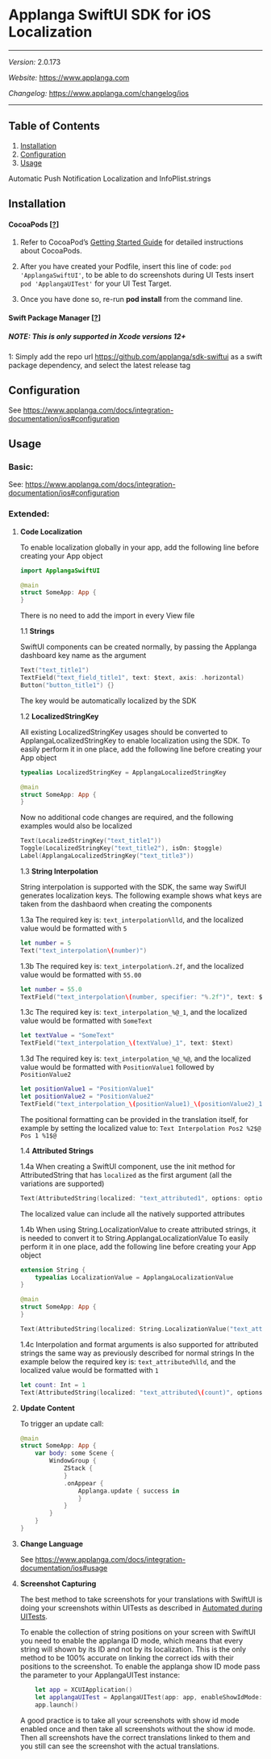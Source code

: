 # Applanga SwiftUI SDK for iOS Localization
***
*Version:* 2.0.173

*Website:* <https://www.applanga.com> 

*Changelog:* <https://www.applanga.com/changelog/ios>
***


## Table of Contents

  1. [Installation](#installation)
  2. [Configuration](#configuration)
  3. [Usage](#usage)

Automatic Push Notification Localization and InfoPlist.strings

## Installation
#### CocoaPods [[?](http://cocoapods.org)]

1. Refer to CocoaPod’s [Getting Started Guide](http://cocoapods.org/#getstarted) for detailed instructions about CocoaPods.

2. After you have created your Podfile, insert this line of code: `pod 'ApplangaSwiftUI'`, to be able to do screenshots during UI Tests insert `pod 'ApplangaUITest'` for your UI Test Target.

3. Once you have done so, re-run **pod install** from the command line.

#### Swift Package Manager [[?](https://swift.org/package-manager/)]

##### NOTE: This is only supported in Xcode versions 12+

1: Simply add the repo url https://github.com/applanga/sdk-swiftui as a swift package dependency, and select the latest release tag 

## Configuration

See https://www.applanga.com/docs/integration-documentation/ios#configuration

## Usage
### Basic:

See: https://www.applanga.com/docs/integration-documentation/ios#configuration

### Extended:

1. **Code Localization**
 
	To enable localization globally in your app, add the following line before creating your App object

	```swift
	import ApplangaSwiftUI

	@main
	struct SomeApp: App {
	}
	```

	There is no need to add the import in every View file

	1.1 **Strings** 
	
	SwiftUI components can be created normally, by passing the Applanga dashboard key name as the argument

	```swift
	Text("text_title1")
	TextField("text_field_title1", text: $text, axis: .horizontal)
    Button("button_title1") {}
	```

	The key would be automatically localized by the SDK

	1.2 **LocalizedStringKey**

	All existing LocalizedStringKey usages should be converted to ApplangaLocalizedStringKey to enable localization using the SDK.
	To easily perform it in one place, add the following line before creating your App object

	```swift
	typealias LocalizedStringKey = ApplangaLocalizedStringKey

	@main
	struct SomeApp: App {
	}
	```

	Now no additional code changes are required, and the following examples would also be localized

	```swift
	Text(LocalizedStringKey("text_title1"))
    Toggle(LocalizedStringKey("text_title2"), isOn: $toggle)
	Label(ApplangaLocalizedStringKey("text_title3"))
	```

	1.3 **String Interpolation**

	String interpolation is supported with the SDK, the same way SwifUI generates localization keys.
	The following example shows what keys are taken from the dashbaord when creating the components
	
	1.3a
	The required key is: `text_interpolation%lld`, and the localized value would be formatted with `5`

	```swift
	let number = 5
	Text("text_interpolation\(number)")
	```

	1.3b
	The required key is: `text_interpolation%.2f`, and the localized value would be formatted with `55.00`

	```swift
	let number = 55.0
	TextField("text_interpolation\(number, specifier: "%.2f")", text: $text) 
	```

	1.3c
	The required key is: `text_interpolation_%@_1`, and the localized value would be formatted with `SomeText`

	```swift
	let textValue = "SomeText"
	TextField("text_interpolation_\(textValue)_1", text: $text)
	```

	1.3d
	The required key is: `text_interpolation_%@_%@`, and the localized value would be formatted with `PositionValue1` followed by `PositionValue2`

	```swift
	let positionValue1 = "PositionValue1"
    let positionValue2 = "PositionValue2"
	TextField("text_interpolation_\(positionValue1)_\(positionValue2)_1", text: $text)
	```

	The positional formatting can be provided in the translation itself, for example by setting the localized value to: `Text Interpolation Pos2 %2$@ Pos 1 %1$@`

	1.4 **Attributed Strings**
	
	1.4a
	When creating a SwiftUI component, use the init method for AttributedString that has `localized` as the first argument (all the variations are supported)

	```swift
	Text(AttributedString(localized: "text_attributed1", options: options, including: scope))
	```

	The localized value can include all the natively supported attributes

	1.4b
	When using String.LocalizationValue to create attributed strings, it is needed to convert it to String.ApplangaLocalizationValue
	To easily perform it in one place, add the following line before creating your App object

	```swift
	extension String {
    	typealias LocalizationValue = ApplangaLocalizationValue
	}

	@main
	struct SomeApp: App {
	}
	```

	```swift
	Text(AttributedString(localized: String.LocalizationValue("text_attributed4"), options: options, including: scope))
	```

	1.4c
	Interpolation and format arguments is also supported for attributed strings the same way as previously described for normal strings
	In the example below the required key is: `text_attributed%lld`, and the localized value would be formatted with `1`

	```swift
	let count: Int = 1
	Text(AttributedString(localized: "text_attributed\(count)", options: options, including: scope))
	```
	



		
2. **Update Content**
	
	To trigger an update call:
	
	```swift
	@main
	struct SomeApp: App {
    	var body: some Scene {
        	WindowGroup {
            	ZStack {
				}
				.onAppear {
					Applanga.update { success in
					}
				}
			}
		}
	}
	```


3. **Change Language**
 
  	See https://www.applanga.com/docs/integration-documentation/ios#usage

4. **Screenshot Capturing**
 	
	The best method to take screenshots for your translations with SwiftUI is doing your screenshots within UITests as described in [Automated during UITests](#Automated-during-UITests).

	To enable the collection of string positions on your screen with SwiftUI you need to enable the applanga ID mode, which means that every string will shown by its ID and not by its localization. This is the only method to be 100% accurate on linking the correct ids with their positions to the screenshot.
	To enable the applanga show ID mode pass the parameter to your ApplangaUITest instance:

	```swift
		let app = XCUIApplication()
		let applangaUITest = ApplangaUITest(app: app, enableShowIdMode: true)
		app.launch()
	```

	A good practice is to take all your screenshots with show id mode enabled once and then take all screenshots without the show id mode. Then all screenshots have the correct translations linked to them and you still can see the screenshot with the actual translations.
